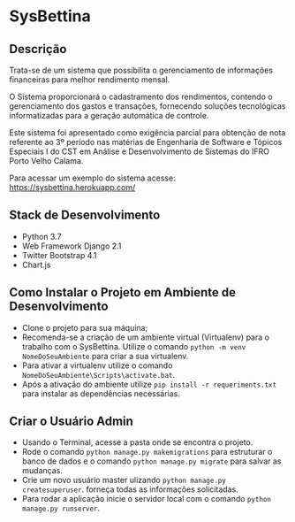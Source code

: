 # SysBettina
## Descrição
Trata-se de um sistema que possibilita o gerenciamento de informações financeiras para melhor rendimento mensal.

O Sistema proporcionará o cadastramento dos rendimentos, contendo o gerenciamento dos gastos e transações, fornecendo soluções tecnológicas informatizadas para a geração automática de controle.

Este sistema foi apresentado como exigência parcial para obtenção de nota referente ao 3º período nas matérias de Engenharia de Software e Tópicos Especiais I do CST em Análise e Desenvolvimento de Sistemas do IFRO Porto Velho Calama.

Para acessar um exemplo do sistema acesse: https://sysbettina.herokuapp.com/

## Stack de Desenvolvimento
- Python 3.7
- Web Framework Django 2.1
- Twitter Bootstrap 4.1
- Chart.js

## Como Instalar o Projeto em Ambiente de Desenvolvimento
- Clone o projeto para sua máquina;
- Recomenda-se a criação de um ambiente virtual (Virtualenv) para o trabalho com o SysBettina. Utilize o comando ```python -m venv NomeDoSeuAmbiente``` para criar a sua virtualenv.
- Para ativar a virtualenv utilize o comando ```NomeDoSeuAmbiente\Scripts\activate.bat```.
- Após a ativação do ambiente utilize ```pip install -r requeriments.txt``` para instalar as dependências necessárias.

## Criar o Usuário Admin
- Usando o Terminal, acesse a pasta onde se encontra o projeto.
- Rode o comando ```python manage.py makemigrations``` para estruturar o banco de dados e o comando ```python manage.py migrate``` para salvar as mudanças.
- Crie um novo usuário master ulizando ```python manage.py createsuperuser```. forneça todas as informações solicitadas.
- Para rodar a aplicação inicie o servidor local com o comando ```python manage.py runserver```.
